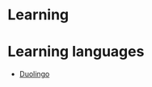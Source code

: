 # Learning

# Learning languages

* [Duolingo](https://invite.duolingo.com/BDHTZTB5CWWKTNOAS2WY5XSVCA)
